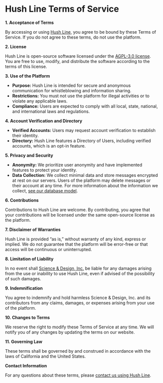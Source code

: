 # Hush Line Terms of Service

**1. Acceptance of Terms**

By accessing or using [Hush Line](https://hushline.app), you agree to be bound by these Terms of Service. If you do not agree to these terms, do not use the platform.

**2. License**

Hush Line is open-source software licensed under the [AGPL-3.0 license](https://github.com/scidsg/hushline?tab=AGPL-3.0-1-ov-file#readme). You are free to use, modify, and distribute the software according to the terms of this license.

**3. Use of the Platform**

- **Purpose:** Hush Line is intended for secure and anonymous communication for whistleblowing and information sharing.
- **Restrictions:** You must not use the platform for illegal activities or to violate any applicable laws.
- **Compliance:** Users are expected to comply with all local, state, national, and international laws and regulations.

**4. Account Verification and Directory**

- **Verified Accounts:** Users may request account verification to establish their identity.
- **Directory:** Hush Line features a Directory of Users, including verified accounts, which is an opt-in feature.

**5. Privacy and Security**

- **Anonymity:** We prioritize user anonymity and have implemented features to protect your identity.
- **Data Collection:** We collect minimal data and store messages encrypted at rest on our servers. Users of the platform may delete messages or their account at any time. For more information about the information we collect, [see our database model](https://github.com/scidsg/hushline/blob/main/hushline/model.py).

**6. Contributions**

Contributions to Hush Line are welcome. By contributing, you agree that your contributions will be licensed under the same open-source license as the platform.

**7. Disclaimer of Warranties**

Hush Line is provided “as is,” without warranty of any kind, express or implied. We do not guarantee that the platform will be error-free or that access will be continuous or uninterrupted.

**8. Limitation of Liability**

In no event shall [Science & Design, Inc.](https://scidsg.org) be liable for any damages arising from the use or inability to use Hush Line, even if advised of the possibility of such damages.

**9. Indemnification**

You agree to indemnify and hold harmless Science & Design, Inc. and its contributors from any claims, damages, or expenses arising from your use of the platform.

**10. Changes to Terms**

We reserve the right to modify these Terms of Service at any time. We will notify you of any changes by updating the terms on our website.

**11. Governing Law**

These terms shall be governed by and construed in accordance with the laws of California and the United States.

**Contact Information**

For any questions about these terms, please [contact us using Hush Line](https://tips.hushline.app/submit_message/scidsg).

